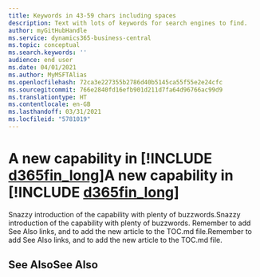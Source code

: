 ```yaml
---
title: Keywords in 43-59 chars including spaces
description: Text with lots of keywords for search engines to find.
author: myGitHubHandle
ms.service: dynamics365-business-central
ms.topic: conceptual
ms.search.keywords: ''
audience: end user
ms.date: 04/01/2021
ms.author: MyMSFTAlias
ms.openlocfilehash: 72ca3e227355b2786d40b5145ca55f55e2e24cfc
ms.sourcegitcommit: 766e2840fd16efb901d211d7fa64d96766ac99d9
ms.translationtype: HT
ms.contentlocale: en-GB
ms.lasthandoff: 03/31/2021
ms.locfileid: "5781019"
---
```

# <a name="a-new-capability-in-d365fin_long"></a><span data-ttu-id="757d6-103">A new capability in [!INCLUDE [d365fin_long](includes/d365fin_long_md.md)]</span><span class="sxs-lookup"><span data-stu-id="757d6-103">A new capability in [!INCLUDE [d365fin_long](includes/d365fin_long_md.md)]</span></span>

<span data-ttu-id="757d6-104">Snazzy introduction of the capability with plenty of buzzwords.</span><span class="sxs-lookup"><span data-stu-id="757d6-104">Snazzy introduction of the capability with plenty of buzzwords.</span></span> <span data-ttu-id="757d6-105">Remember to add See Also links, and to add the new article to the TOC.md file.</span><span class="sxs-lookup"><span data-stu-id="757d6-105">Remember to add See Also links, and to add the new article to the TOC.md file.</span></span>  

## <a name="see-also"></a><span data-ttu-id="757d6-106">See Also</span><span class="sxs-lookup"><span data-stu-id="757d6-106">See Also</span></span>
